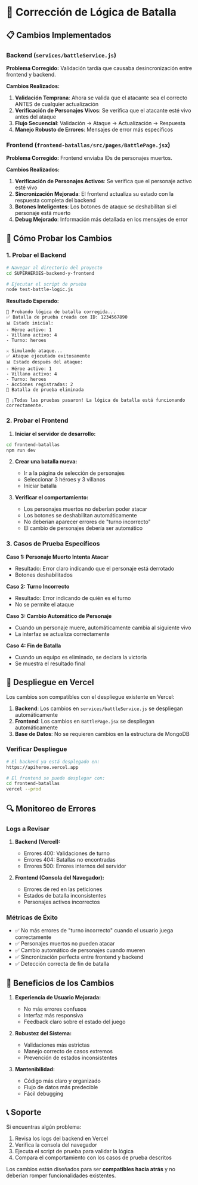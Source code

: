 # 🔧 Corrección de Lógica de Batalla

## 📋 Cambios Implementados

### Backend (`services/battleService.js`)

**Problema Corregido:** Validación tardía que causaba desincronización entre frontend y backend.

**Cambios Realizados:**
1. **Validación Temprana**: Ahora se valida que el atacante sea el correcto ANTES de cualquier actualización
2. **Verificación de Personajes Vivos**: Se verifica que el atacante esté vivo antes del ataque
3. **Flujo Secuencial**: Validación → Ataque → Actualización → Respuesta
4. **Manejo Robusto de Errores**: Mensajes de error más específicos

### Frontend (`frontend-batallas/src/pages/BattlePage.jsx`)

**Problema Corregido:** Frontend enviaba IDs de personajes muertos.

**Cambios Realizados:**
1. **Verificación de Personajes Activos**: Se verifica que el personaje activo esté vivo
2. **Sincronización Mejorada**: El frontend actualiza su estado con la respuesta completa del backend
3. **Botones Inteligentes**: Los botones de ataque se deshabilitan si el personaje está muerto
4. **Debug Mejorado**: Información más detallada en los mensajes de error

## 🧪 Cómo Probar los Cambios

### 1. Probar el Backend

```bash
# Navegar al directorio del proyecto
cd SUPERHEROES-backend-y-frontend

# Ejecutar el script de prueba
node test-battle-logic.js
```

**Resultado Esperado:**
```
🧪 Probando lógica de batalla corregida...
✅ Batalla de prueba creada con ID: 1234567890
📊 Estado inicial:
- Héroe activo: 1
- Villano activo: 4
- Turno: heroes

⚔️ Simulando ataque...
✅ Ataque ejecutado exitosamente
📊 Estado después del ataque:
- Héroe activo: 1
- Villano activo: 4
- Turno: heroes
- Acciones registradas: 2
🧹 Batalla de prueba eliminada

🎉 ¡Todas las pruebas pasaron! La lógica de batalla está funcionando correctamente.
```

### 2. Probar el Frontend

1. **Iniciar el servidor de desarrollo:**
```bash
cd frontend-batallas
npm run dev
```

2. **Crear una batalla nueva:**
   - Ir a la página de selección de personajes
   - Seleccionar 3 héroes y 3 villanos
   - Iniciar batalla

3. **Verificar el comportamiento:**
   - Los personajes muertos no deberían poder atacar
   - Los botones se deshabilitan automáticamente
   - No deberían aparecer errores de "turno incorrecto"
   - El cambio de personajes debería ser automático

### 3. Casos de Prueba Específicos

**Caso 1: Personaje Muerto Intenta Atacar**
- Resultado: Error claro indicando que el personaje está derrotado
- Botones deshabilitados

**Caso 2: Turno Incorrecto**
- Resultado: Error indicando de quién es el turno
- No se permite el ataque

**Caso 3: Cambio Automático de Personaje**
- Cuando un personaje muere, automáticamente cambia al siguiente vivo
- La interfaz se actualiza correctamente

**Caso 4: Fin de Batalla**
- Cuando un equipo es eliminado, se declara la victoria
- Se muestra el resultado final

## 🚀 Despliegue en Vercel

Los cambios son compatibles con el despliegue existente en Vercel:

1. **Backend**: Los cambios en `services/battleService.js` se despliegan automáticamente
2. **Frontend**: Los cambios en `BattlePage.jsx` se despliegan automáticamente
3. **Base de Datos**: No se requieren cambios en la estructura de MongoDB

### Verificar Despliegue

```bash
# El backend ya está desplegado en:
https://apiheroe.vercel.app

# El frontend se puede desplegar con:
cd frontend-batallas
vercel --prod
```

## 🔍 Monitoreo de Errores

### Logs a Revisar

1. **Backend (Vercel):**
   - Errores 400: Validaciones de turno
   - Errores 404: Batallas no encontradas
   - Errores 500: Errores internos del servidor

2. **Frontend (Consola del Navegador):**
   - Errores de red en las peticiones
   - Estados de batalla inconsistentes
   - Personajes activos incorrectos

### Métricas de Éxito

- ✅ No más errores de "turno incorrecto" cuando el usuario juega correctamente
- ✅ Personajes muertos no pueden atacar
- ✅ Cambio automático de personajes cuando mueren
- ✅ Sincronización perfecta entre frontend y backend
- ✅ Detección correcta de fin de batalla

## 🎯 Beneficios de los Cambios

1. **Experiencia de Usuario Mejorada:**
   - No más errores confusos
   - Interfaz más responsiva
   - Feedback claro sobre el estado del juego

2. **Robustez del Sistema:**
   - Validaciones más estrictas
   - Manejo correcto de casos extremos
   - Prevención de estados inconsistentes

3. **Mantenibilidad:**
   - Código más claro y organizado
   - Flujo de datos más predecible
   - Fácil debugging

## 📞 Soporte

Si encuentras algún problema:

1. Revisa los logs del backend en Vercel
2. Verifica la consola del navegador
3. Ejecuta el script de prueba para validar la lógica
4. Compara el comportamiento con los casos de prueba descritos

Los cambios están diseñados para ser **compatibles hacia atrás** y no deberían romper funcionalidades existentes. 